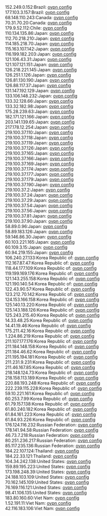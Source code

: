 152.249.0.152:Brazil: [ovpn config](vpn/152_249_0_152.ovpn)  
177.103.3.157:Brazil: [ovpn config](vpn/177_103_3_157.ovpn)  
68.148.110.243:Canada: [ovpn config](vpn/68_148_110_243.ovpn)  
70.31.70.20:Canada: [ovpn config](vpn/70_31_70_20.ovpn)  
179.9.52.112:Chile: [ovpn config](vpn/179_9_52_112.ovpn)  
110.134.135.86:Japan: [ovpn config](vpn/110_134_135_86.ovpn)  
112.70.218.210:Japan: [ovpn config](vpn/112_70_218_210.ovpn)  
114.185.218.70:Japan: [ovpn config](vpn/114_185_218_70.ovpn)  
115.163.107.142:Japan: [ovpn config](vpn/115_163_107_142.ovpn)  
116.199.182.203:Japan: [ovpn config](vpn/116_199_182_203.ovpn)  
121.106.43.31:Japan: [ovpn config](vpn/121_106_43_31.ovpn)  
121.107.121.151:Japan: [ovpn config](vpn/121_107_121_151.ovpn)  
126.218.221.145:Japan: [ovpn config](vpn/126_218_221_145.ovpn)  
126.251.1.126:Japan: [ovpn config](vpn/126_251_1_126.ovpn)  
126.81.130.190:Japan: [ovpn config](vpn/126_81_130_190.ovpn)  
126.88.117.37:Japan: [ovpn config](vpn/126_88_117_37.ovpn)  
131.147.192.129:Japan: [ovpn config](vpn/131_147_192_129.ovpn)  
133.106.148.232:Japan: [ovpn config](vpn/133_106_148_232.ovpn)  
133.32.128.66:Japan: [ovpn config](vpn/133_32_128_66.ovpn)  
133.32.182.98:Japan: [ovpn config](vpn/133_32_182_98.ovpn)  
175.28.239.63:Japan: [ovpn config](vpn/175_28_239_63.ovpn)  
182.171.121.166:Japan: [ovpn config](vpn/182_171_121_166.ovpn)  
203.141.139.65:Japan: [ovpn config](vpn/203_141_139_65.ovpn)  
217.178.12.254:Japan: [ovpn config](vpn/217_178_12_254.ovpn)  
219.100.37.110:Japan: [ovpn config](vpn/219_100_37_110.ovpn)  
219.100.37.118:Japan: [ovpn config](vpn/219_100_37_118.ovpn)  
219.100.37.119:Japan: [ovpn config](vpn/219_100_37_119.ovpn)  
219.100.37.126:Japan: [ovpn config](vpn/219_100_37_126.ovpn)  
219.100.37.165:Japan: [ovpn config](vpn/219_100_37_165.ovpn)  
219.100.37.166:Japan: [ovpn config](vpn/219_100_37_166.ovpn)  
219.100.37.169:Japan: [ovpn config](vpn/219_100_37_169.ovpn)  
219.100.37.174:Japan: [ovpn config](vpn/219_100_37_174.ovpn)  
219.100.37.177:Japan: [ovpn config](vpn/219_100_37_177.ovpn)  
219.100.37.179:Japan: [ovpn config](vpn/219_100_37_179.ovpn)  
219.100.37.190:Japan: [ovpn config](vpn/219_100_37_190.ovpn)  
219.100.37.2:Japan: [ovpn config](vpn/219_100_37_2.ovpn)  
219.100.37.24:Japan: [ovpn config](vpn/219_100_37_24.ovpn)  
219.100.37.29:Japan: [ovpn config](vpn/219_100_37_29.ovpn)  
219.100.37.54:Japan: [ovpn config](vpn/219_100_37_54.ovpn)  
219.100.37.56:Japan: [ovpn config](vpn/219_100_37_56.ovpn)  
219.100.37.81:Japan: [ovpn config](vpn/219_100_37_81.ovpn)  
219.100.37.90:Japan: [ovpn config](vpn/219_100_37_90.ovpn)  
58.89.0.96:Japan: [ovpn config](vpn/58_89_0_96.ovpn)  
58.89.183.126:Japan: [ovpn config](vpn/58_89_183_126.ovpn)  
59.146.86.30:Japan: [ovpn config](vpn/59_146_86_30.ovpn)  
60.103.221.165:Japan: [ovpn config](vpn/60_103_221_165.ovpn)  
60.109.3.15:Japan: [ovpn config](vpn/60_109_3_15.ovpn)  
60.94.219.155:Japan: [ovpn config](vpn/60_94_219_155.ovpn)  
106.240.27.133:Korea Republic of: [ovpn config](vpn/106_240_27_133.ovpn)  
112.167.87.47:Korea Republic of: [ovpn config](vpn/112_167_87_47.ovpn)  
118.44.177.109:Korea Republic of: [ovpn config](vpn/118_44_177_109.ovpn)  
119.199.169.176:Korea Republic of: [ovpn config](vpn/119_199_169_176.ovpn)  
121.143.255.158:Korea Republic of: [ovpn config](vpn/121_143_255_158.ovpn)  
121.190.140.54:Korea Republic of: [ovpn config](vpn/121_190_140_54.ovpn)  
122.43.90.57:Korea Republic of: [ovpn config](vpn/122_43_90_57.ovpn)  
123.212.70.142:Korea Republic of: [ovpn config](vpn/123_212_70_142.ovpn)  
124.153.166.158:Korea Republic of: [ovpn config](vpn/124_153_166_158.ovpn)  
125.140.13.220:Korea Republic of: [ovpn config](vpn/125_140_13_220.ovpn)  
125.143.188.126:Korea Republic of: [ovpn config](vpn/125_143_188_126.ovpn)  
125.243.215.40:Korea Republic of: [ovpn config](vpn/125_243_215_40.ovpn)  
14.33.48.25:Korea Republic of: [ovpn config](vpn/14_33_48_25.ovpn)  
14.41.19.46:Korea Republic of: [ovpn config](vpn/14_41_19_46.ovpn)  
175.211.42.16:Korea Republic of: [ovpn config](vpn/175_211_42_16.ovpn)  
1.224.86.219:Korea Republic of: [ovpn config](vpn/1_224_86_219.ovpn)  
211.107.177.176:Korea Republic of: [ovpn config](vpn/211_107_177_176.ovpn)  
211.184.148.158:Korea Republic of: [ovpn config](vpn/211_184_148_158.ovpn)  
211.184.46.62:Korea Republic of: [ovpn config](vpn/211_184_46_62.ovpn)  
211.195.194.181:Korea Republic of: [ovpn config](vpn/211_195_194_181.ovpn)  
211.231.9.231:Korea Republic of: [ovpn config](vpn/211_231_9_231.ovpn)  
211.46.167.85:Korea Republic of: [ovpn config](vpn/211_46_167_85.ovpn)  
218.148.124.73:Korea Republic of: [ovpn config](vpn/218_148_124_73.ovpn)  
218.158.113.189:Korea Republic of: [ovpn config](vpn/218_158_113_189.ovpn)  
220.88.193.248:Korea Republic of: [ovpn config](vpn/220_88_193_248.ovpn)  
222.239.115.228:Korea Republic of: [ovpn config](vpn/222_239_115_228.ovpn)  
59.10.221.161:Korea Republic of: [ovpn config](vpn/59_10_221_161.ovpn)  
60.253.7.99:Korea Republic of: [ovpn config](vpn/60_253_7_99.ovpn)  
61.79.157.138:Korea Republic of: [ovpn config](vpn/61_79_157_138.ovpn)  
61.80.240.182:Korea Republic of: [ovpn config](vpn/61_80_240_182.ovpn)  
61.84.161.223:Korea Republic of: [ovpn config](vpn/61_84_161_223.ovpn)  
61.84.93.226:Korea Republic of: [ovpn config](vpn/61_84_93_226.ovpn)  
176.124.116.232:Russian Federation: [ovpn config](vpn/176_124_116_232.ovpn)  
178.141.94.58:Russian Federation: [ovpn config](vpn/178_141_94_58.ovpn)  
46.73.7.218:Russian Federation: [ovpn config](vpn/46_73_7_218.ovpn)  
80.251.236.217:Russian Federation: [ovpn config](vpn/80_251_236_217.ovpn)  
85.117.235.136:Russian Federation: [ovpn config](vpn/85_117_235_136.ovpn)  
184.22.107.124:Thailand: [ovpn config](vpn/184_22_107_124.ovpn)  
184.22.33.121:Thailand: [ovpn config](vpn/184_22_33_121.ovpn)  
104.34.242.138:United States: [ovpn config](vpn/104_34_242_138.ovpn)  
159.89.195.223:United States: [ovpn config](vpn/159_89_195_223.ovpn)  
173.198.248.39:United States: [ovpn config](vpn/173_198_248_39.ovpn)  
24.188.103.109:United States: [ovpn config](vpn/24_188_103_109.ovpn)  
70.162.145.109:United States: [ovpn config](vpn/70_162_145_109.ovpn)  
76.169.116.121:United States: [ovpn config](vpn/76_169_116_121.ovpn)  
98.41.106.135:United States: [ovpn config](vpn/98_41_106_135.ovpn)  
183.80.160.60:Viet Nam: [ovpn config](vpn/183_80_160_60.ovpn)  
1.52.191.11:Viet Nam: [ovpn config](vpn/1_52_191_11.ovpn)  
42.116.183.106:Viet Nam: [ovpn config](vpn/42_116_183_106.ovpn)  
